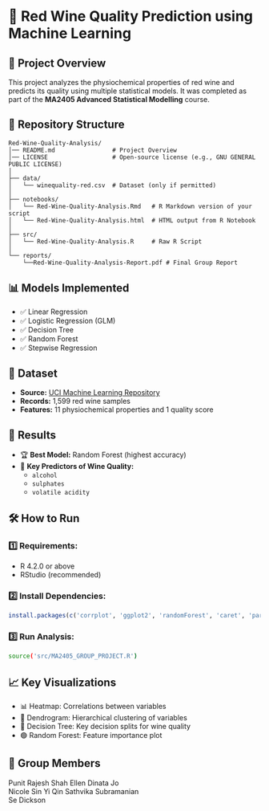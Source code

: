 # 🍷 Red Wine Quality Prediction using Machine Learning  

## 📌 Project Overview  
This project analyzes the physiochemical properties of red wine and predicts its quality using multiple statistical models. It was completed as part of the **MA2405 Advanced Statistical Modelling** course.  

## 📁 Repository Structure  
```
Red-Wine-Quality-Analysis/  
│── README.md                # Project Overview  
│── LICENSE                  # Open-source license (e.g., GNU GENERAL PUBLIC LICENSE)  
│  
├── data/  
│   └── winequality-red.csv  # Dataset (only if permitted)  
│  
├── notebooks/  
│   └── Red-Wine-Quality-Analysis.Rmd   # R Markdown version of your script  
│   └── Red-Wine-Quality-Analysis.html  # HTML output from R Notebook  
│  
├── src/  
│   └── Red-Wine-Quality-Analysis.R     # Raw R Script  
│  
└── reports/  
    └──Red-Wine-Quality-Analysis-Report.pdf # Final Group Report  

```

## 📊 Models Implemented  
- ✅ Linear Regression  
- ✅ Logistic Regression (GLM)  
- ✅ Decision Tree  
- ✅ Random Forest  
- ✅ Stepwise Regression  

## 💾 Dataset  
- **Source:** [UCI Machine Learning Repository](https://archive.ics.uci.edu/ml/datasets/wine+quality)  
- **Records:** 1,599 red wine samples  
- **Features:** 11 physiochemical properties and 1 quality score  

## 🚀 Results  
- 🏆 **Best Model:** Random Forest (highest accuracy)  
- 📌 **Key Predictors of Wine Quality:**  
  - `alcohol`  
  - `sulphates`  
  - `volatile acidity`  

## 🛠️ How to Run  
### 1️⃣ **Requirements:**  
- R 4.2.0 or above  
- RStudio (recommended)  

### 2️⃣ **Install Dependencies:**  
```r
install.packages(c('corrplot', 'ggplot2', 'randomForest', 'caret', 'party', 'rpart.plot'))
```

### 3️⃣ Run Analysis:
```sh
source('src/MA2405_GROUP_PROJECT.R')
```

## 📈 Key Visualizations
- 📊 Heatmap: Correlations between variables
- 🌿 Dendrogram: Hierarchical clustering of variables
- 🌲 Decision Tree: Key decision splits for wine quality
- 🟢 Random Forest: Feature importance plot

## 📝 Group Members
Punit Rajesh Shah 
Ellen Dinata Jo   
Nicole Sin Yi Qin 
Sathvika Subramanian  
Se Dickson 
